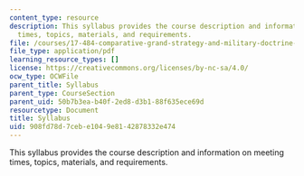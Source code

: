 ```yaml
---
content_type: resource
description: This syllabus provides the course description and information on meeting
  times, topics, materials, and requirements.
file: /courses/17-484-comparative-grand-strategy-and-military-doctrine-fall-2004/908fd78d7cebe1049e8142878332e474_17_484_2004_syl.pdf
file_type: application/pdf
learning_resource_types: []
license: https://creativecommons.org/licenses/by-nc-sa/4.0/
ocw_type: OCWFile
parent_title: Syllabus
parent_type: CourseSection
parent_uid: 50b7b3ea-b40f-2ed8-d3b1-88f635ece69d
resourcetype: Document
title: Syllabus
uid: 908fd78d-7ceb-e104-9e81-42878332e474
---
```

This syllabus provides the course description and information on meeting times, topics, materials, and requirements.